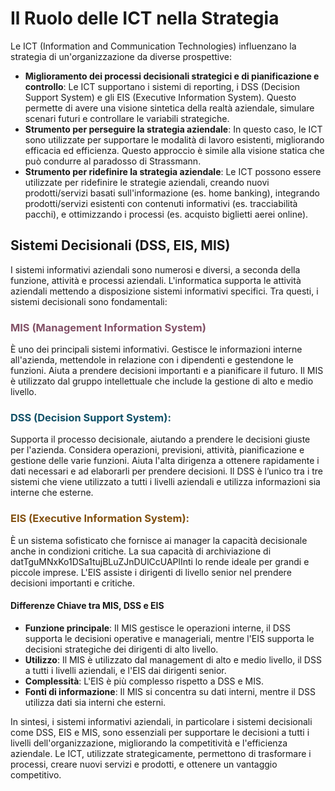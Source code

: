 # **Il Ruolo delle ICT nella Strategia**

Le ICT (Information and Communication Technologies) influenzano la strategia di un'organizzazione da diverse prospettive:

*   **Miglioramento dei processi decisionali strategici e di pianificazione e controllo**: Le ICT supportano i sistemi di reporting, i DSS (Decision Support System) e gli EIS (Executive Information System). Questo permette di avere una visione sintetica della realtà aziendale, simulare scenari futuri e controllare le variabili strategiche.
*   **Strumento per perseguire la strategia aziendale**: In questo caso, le ICT sono utilizzate per supportare le modalità di lavoro esistenti, migliorando efficacia ed efficienza. Questo approccio è simile alla visione statica che può condurre al paradosso di Strassmann.
*   **Strumento per ridefinire la strategia aziendale**: Le ICT possono essere utilizzate per ridefinire le strategie aziendali, creando nuovi prodotti/servizi basati sull'informazione (es. home banking), integrando prodotti/servizi esistenti con contenuti informativi (es. tracciabilità pacchi), e ottimizzando i processi (es. acquisto biglietti aerei online).

## **Sistemi Decisionali (DSS, EIS, MIS)**

I sistemi informativi aziendali sono numerosi e diversi, a seconda della funzione, attività e processi aziendali. L'informatica supporta le attività aziendali mettendo a disposizione sistemi informativi specifici. Tra questi, i sistemi decisionali sono fondamentali:

### <font color="#825167">**MIS (Management Information System)**</font>

È uno dei principali sistemi informativi. Gestisce le informazioni interne all'azienda, mettendole in relazione con i dipendenti e gestendone le funzioni. Aiuta a prendere decisioni importanti e a pianificare il futuro. Il MIS è utilizzato dal gruppo intellettuale che include la gestione di alto e medio livello.

### <font color="#115167">**DSS (Decision Support System)**:</font>

Supporta il processo decisionale, aiutando a prendere le decisioni giuste per l'azienda. Considera operazioni, previsioni, attività, pianificazione e gestione delle varie funzioni. Aiuta l'alta dirigenza a ottenere rapidamente i dati necessari e ad elaborarli per prendere decisioni. Il DSS è l’unico tra i tre sistemi che viene utilizzato a tutti i livelli aziendali e utilizza informazioni sia interne che esterne.

### <font color="#825111">**EIS (Executive Information System)**:</font>

È un sistema sofisticato che fornisce ai manager la capacità decisionale anche in condizioni critiche. La sua capacità di archiviazione di datTguMNxKo1DSa1tujBLuZJnDUlCcUAPlInti lo rende ideale per grandi e piccole imprese. L'EIS assiste i dirigenti di livello senior nel prendere decisioni importanti e critiche.

#### **Differenze Chiave tra MIS, DSS e EIS**

*   **Funzione principale**: Il MIS gestisce le operazioni interne, il DSS supporta le decisioni operative e manageriali, mentre l'EIS supporta le decisioni strategiche dei dirigenti di alto livello.
*   **Utilizzo**: Il MIS è utilizzato dal management di alto e medio livello, il DSS a tutti i livelli aziendali, e l'EIS dai dirigenti senior.
*   **Complessità**: L'EIS è più complesso rispetto a DSS e MIS.
*   **Fonti di informazione**: Il MIS si concentra su dati interni, mentre il DSS utilizza dati sia interni che esterni.

In sintesi, i sistemi informativi aziendali, in particolare i sistemi decisionali come DSS, EIS e MIS, sono essenziali per supportare le decisioni a tutti i livelli dell'organizzazione, migliorando la competitività e l'efficienza aziendale. Le ICT, utilizzate strategicamente, permettono di trasformare i processi, creare nuovi servizi e prodotti, e ottenere un vantaggio competitivo.
